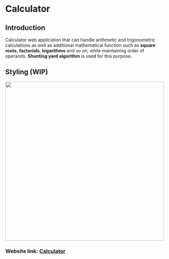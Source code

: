 # Calculator

## Introduction

Calculator web application that can handle arithmetic and trigonometric calculations as well as additional mathematical function such as **square roots**, **factorials**, **logarithms** and so on, while maintaining order of operands. **Shunting yard algorithm** is used for this purpose.

## Styling (WIP)

<img src="https://github.com/user-attachments/assets/65f65a65-0f6a-4cb7-8d62-74b6a11dd83e" width="500">

### Website link: [Calculator](https://bababubudev.github.io/CalculatorJs/)
